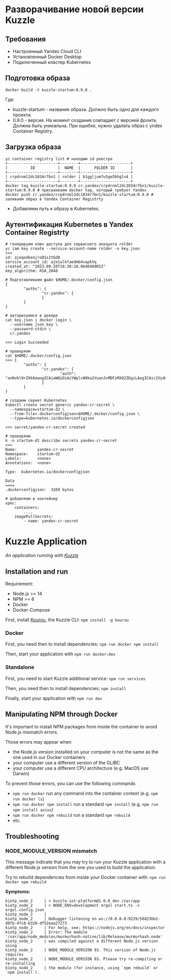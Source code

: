 # Разворачивание новой версии Kuzzle
## Требования
* Настроенный Yandex Cloud CLI
* Установленный Docker Desktop
* Подключенный кластер Kubernetes
## Подготовка образа
```
docker build -t kuzzle-startum:0.9.0 .
```
Где: 
* kuzzle-startum - название образа. Должно быть одно для каждого проекта.
* 0.9.0 - версия. На момент создания совпадает с версией фронта. Должна быть уникальна. При ошибке, нужно удалать образ с yndex Container Registry.
## Загрузка образа
```
yc container registry list # находим id реестра
+----------------------+--------+----------------------+
|          ID          |  NAME  |      FOLDER ID       |
+----------------------+--------+----------------------+
| crpdrnml2dc1034r7bn1 | rolder | b1ggljum7u5ge5bhgln4 |
+----------------------+--------+----------------------+
docker tag kuzzle-startum:0.9.0 cr.yandex/crpdrnml2dc1034r7bn1/kuzzle-startum:0.9.0 # присваиваем docker tag, который требует Yandex
docker push cr.yandex/crpdrnml2dc1034r7bn1/kuzzle-startum:0.9.0 # заливаем образ в Yandex Container Registrty
```
* Добавляем путь к образу в Kubernetes.
## Аутентификация Kubernetes в Yandex Container Registrty
```
# генерируем ключ доступа для сервисного аккаунта rolder
yc iam key create --service-account-name rolder -o key.json
>>>
id: ajeqodkenjro01s1t6d8
service_account_id: aje1ulkfaedmb4vapk5q
created_at: "2023-09-20T16:30:16.064646065Z"
key_algorithm: RSA_2048

# Подготавливаем файл $HOME/.docker/config.json
{
        "auths": {
                "cr.yandex": {                        
                }
        }
}

# авторизуемся в докере
cat key.json | docker login \
  --username json_key \
  --password-stdin \
  cr.yandex

>>> Login Succeeded

# проверяем
cat $HOME/.docker/config.json
>>> {
        "auths": {
                "cr.yandex": {
                        "auth": "anNvbl9rZXk6ewogICAiaWQiOiAiYWplcW9ka2VuanJvMDFzMXQ2ZDgiLAogICAic2VydmljZV9hY2NvdW50X2lkIjogImFqZTF1bGtmYWVkbWI0dmFwazVxIiwKICAgImNyZWF0ZWRfYXQiOiAiMjAyMy0wOS0yMFQxNjozMDoxN$
                }
        }
}

# создаем серкет Kubernetes
kubectl create secret generic yandex-cr-secret \  
  --namespace=startum-d2 \
  --from-file=.dockerconfigjson=$HOME/.docker/config.json \
  --type=kubernetes.io/dockerconfigjson

>>> secret/yandex-cr-secret created

# проверяем
k -n startum-d2 describe secrets yandex-cr-secret
>>>
Name:         yandex-cr-secret
Namespace:    startum-d2
Labels:       <none>
Annotations:  <none>

Type:  kubernetes.io/dockerconfigjson

Data
====
.dockerconfigjson:  3269 bytes

# добавляем в контейнер
spec:      
    containers:
        ....
    imagePullSecrets:
        - name: yandex-cr-secret
```

# Kuzzle Application

_An application running with [Kuzzle](https://github.com/kuzzleio/kuzzle)_

## Installation and run

Requirement:
 - Node.js >= 14
 - NPM >= 6
 - Docker
 - Docker-Compose

First, install [Kourou](https://github.com/kuzzleio/kourou), the Kuzzle CLI: `npm install -g kourou`

### Docker

First, you need then to install dependencies: `npm run docker npm install`

Then, start your application with `npm run docker:dev`

### Standalone

First, you need to start Kuzzle additional service: `npm run services`

Then, you need then to install dependencies: `npm install`

Finally, start your application with `npm run dev`

## Manipulating NPM through Docker

It's important to install NPM packages from inside the container to avoid Node.js mismatch errors.

Those errors may appear when
 - the Node.js version installed on your computer is not the same as the one used in our Docker containers
 - your computer use a different version of the GLIBC
 - your computer use a different CPU architecture (e.g. MacOS use Darwin)

To prevent those errors, you can use the following commands
 - `npm run docker` run any command into the container context (e.g. `npm run docker ls`)
 - `npm run docker npm install` run a standard `npm install` (e.g. `npm run npm install axios`)
 - `npm run docker npm rebuild` run a standard `npm rebuild`
 - etc.

## Troubleshooting

### NODE_MODULE_VERSION mismatch

This message indicate that you may try to run your Kuzzle application with a different Node.js version from the one you used to build the application.

Try to rebuild dependencies from inside your Docker container with: `npm run docker npm rebuild`

**Symptoms:**
```
kiotp_node_2     | > kuzzle-iot-platform@1.0.0 dev /var/app
kiotp_node_2     | > NODE_ENV=development ergol start.ts -c ergol.config.json
kiotp_node_2     |
kiotp_node_2     | Debugger listening on ws://0.0.0.0:9229/58d23bb2-d8fb-4fc0-b328-df52eaa27273
kiotp_node_2     | For help, see: https://nodejs.org/en/docs/inspector
kiotp_node_2     | Error: The module '/var/app/node_modules/murmurhash-native/lib/Release/murmurhash.node'
kiotp_node_2     | was compiled against a different Node.js version using
kiotp_node_2     | NODE_MODULE_VERSION 93. This version of Node.js requires
kiotp_node_2     | NODE_MODULE_VERSION 83. Please try re-compiling or re-installing
kiotp_node_2     | the module (for instance, using `npm rebuild` or `npm install`).
```
